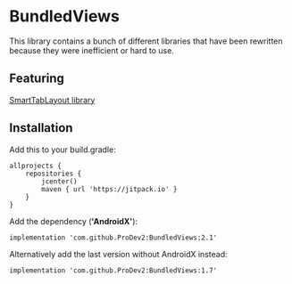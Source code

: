 # BundledViews
This library contains a bunch of different libraries that have been rewritten because they were inefficient or hard to use.

## Featuring
[SmartTabLayout library](https://github.com/ogaclejapan/SmartTabLayout)

## Installation
Add this to your build.gradle:
```
allprojects {
    repositories {
        jcenter()
        maven { url 'https://jitpack.io' }
    }
}
```

Add the dependency (**'AndroidX'**):
```
implementation 'com.github.ProDev2:BundledViews:2.1'
```

Alternatively add the last version without AndroidX instead:
```
implementation 'com.github.ProDev2:BundledViews:1.7'
```
